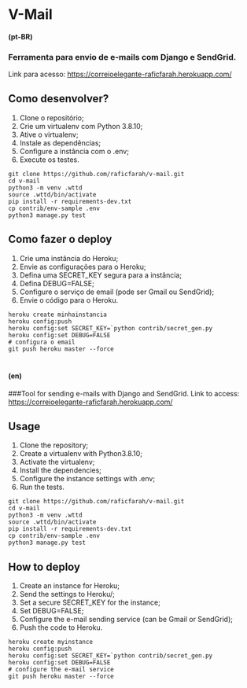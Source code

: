 # V-Mail
#### (pt-BR)
### Ferramenta para envio de e-mails com Django e SendGrid.
Link para acesso: https://correioelegante-raficfarah.herokuapp.com/
## Como desenvolver?
1. Clone o repositório;
2. Crie um virtualenv com Python 3.8.10;
3. Ative o virtualenv;
4. Instale as dependências;
5. Configure a instância com o .env;
6. Execute os testes.
```console
git clone https://github.com/raficfarah/v-mail.git
cd v-mail
python3 -m venv .wttd
source .wttd/bin/activate
pip install -r requirements-dev.txt
cp contrib/env-sample .env
python3 manage.py test
```
## Como fazer o deploy
1. Crie uma instância do Heroku;
2. Envie as configurações para o Heroku;
3. Defina uma SECRET_KEY segura para a instância;
4. Defina DEBUG=FALSE;
5. Configure o serviço de email (pode ser Gmail ou SendGrid);
6. Envie o código para o Heroku.
```console
heroku create minhainstancia
heroku config:push
heroku config:set SECRET_KEY=`python contrib/secret_gen.py
heroku config:set DEBUG=FALSE
# configura o email
git push heroku master --force
```
#
#### (en)
###Tool for sending e-mails with Django and SendGrid.
Link to access: https://correioelegante-raficfarah.herokuapp.com/
## Usage
1. Clone the repository;
2. Create a virtualenv with Python3.8.10;
3. Activate the virtualenv;
4. Install the dependencies;
5. Configure the instance settings with .env;
6. Run the tests.
```console
git clone https://github.com/raficfarah/v-mail.git
cd v-mail
python3 -m venv .wttd
source .wttd/bin/activate
pip install -r requirements-dev.txt
cp contrib/env-sample .env
python3 manage.py test
```
## How to deploy
1. Create an instance for Heroku;
2. Send the settings to Heroku/;
3. Set a secure SECRET_KEY for the instance;
4. Set DEBUG=FALSE;
5. Configure the e-mail sending service (can be Gmail or SendGrid);
6. Push the code to Heroku.
```console
heroku create myinstance
heroku config:push
heroku config:set SECRET_KEY=`python contrib/secret_gen.py
heroku config:set DEBUG=FALSE
# configure the e-mail service
git push heroku master --force
```
